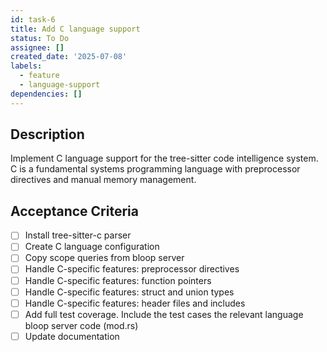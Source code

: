 ```yaml
---
id: task-6
title: Add C language support
status: To Do
assignee: []
created_date: '2025-07-08'
labels:
  - feature
  - language-support
dependencies: []
---
```


## Description

Implement C language support for the tree-sitter code intelligence system. C is a fundamental systems programming language with preprocessor directives and manual memory management.

## Acceptance Criteria

- [ ] Install tree-sitter-c parser
- [ ] Create C language configuration
- [ ] Copy scope queries from bloop server
- [ ] Handle C-specific features: preprocessor directives
- [ ] Handle C-specific features: function pointers
- [ ] Handle C-specific features: struct and union types
- [ ] Handle C-specific features: header files and includes
- [ ] Add full test coverage. Include the test cases the relevant language bloop server code (mod.rs)
- [ ] Update documentation

